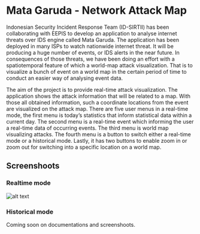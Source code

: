 # Mata Garuda - Network Attack Map

Indonesian Security Incident Response Team (ID-SIRTII) has been collaborating with EEPIS to develop an application to analyse internet threats over IDS engine called Mata Garuda. The application has been deployed in many ISPs to watch nationwide internet threat. It will be producing a huge number of events, or IDS alerts in the near future. In consequences of those threats, we have been doing an effort with a spatiotemporal feature of which a world-map attack visualization. That is to visualize a bunch of event on a world map in the certain period of time to conduct an easier way of analysing event data.

The aim of the project is to provide real-time attack visualization. The application shows the attack information that will be related to a map. With those all obtained information, such a coordinate locations from the event are visualized on the attack map. There are five user menus in a real-time mode, the first menu is today’s statistics that inform statistical data within a current day. The second menu is a real-time event which informing the user a real-time data of occurring events. The third menu is world map visualizing attacks. The fourth menu is a button to switch either a real-time mode or a historical mode. Lastly, it has two buttons to enable zoom in or zoom out for switching into a specific location on a world map.

## Screenshoots

### Realtime mode
![alt text](https://raw.githubusercontent.com/yasabh/mg-mapnetattacks/master/screenshoots/map.png)

### Historical mode
Coming soon on documentations and screenshoots.